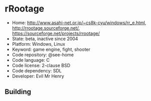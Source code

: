 # rRootage

- Home: http://www.asahi-net.or.jp/~cs8k-cyu/windows/rr_e.html, http://rrootage.sourceforge.net/, https://sourceforge.net/projects/rrootage/
- State: beta, inactive since 2004
- Platform: Windows, Linux
- Keyword: game engine, fight, shooter
- Code repository: @see-home
- Code language: C
- Code license: 2-clause BSD
- Code dependency: SDL
- Developer: Evil Mr Henry

## Building
